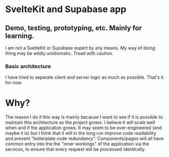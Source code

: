 # SvelteKit and Supabase app
## Demo, testing, prototyping, etc. Mainly for learning.

I am not a SvelteKit or Supabase expert by any means. My way of doing thing may be wildly unidiomatic. Tread with caution.

### Basic architecture

I have tried to separate client and server logic as much as possible. That's it for now. 

# Why? #

The reason I do it this way is mainly because I want to see if it is possible to maintain this architecture as the project grows. I believe it will scale well when and if the application grows. It may seem to be over-engineered (and maybe it is) but I think that it will in the long run improve code readability and prevent "boilerplate code redundancy". Components/pages will all have common entry into the the "inner workings" of the application via the services, to ensure that every request will be processed identically.
